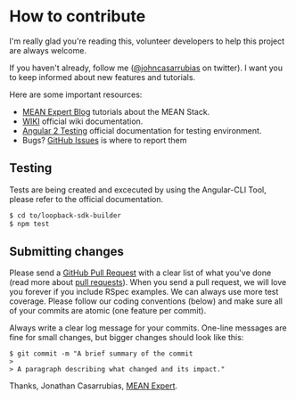 # How to contribute

I'm really glad you're reading this, volunteer developers to help this project are always welcome.

If you haven't already, follow me ([@johncasarrubias](irc://chat.freenode.net/opengovernment) on twitter). I want you to keep informed about new features and tutorials.

Here are some important resources:

  * [MEAN Expert Blog](http://mean.expert) tutorials about the MEAN Stack.
  * [WIKI](https://github.com/mean-expert-official/loopback-sdk-builder/wiki) official wiki documentation.
  * [Angular 2 Testing](https://angular.io/docs/ts/latest/guide/testing.html) official documentation for testing environment.
  * Bugs? [GitHub Issues](https://github.com/mean-expert-official/loopback-sdk-builder/issues) is where to report them

## Testing

Tests are being created and excecuted by using the Angular-CLI Tool, please refer to the official documentation.

````sh
$ cd to/loopback-sdk-builder
$ npm test 
````

## Submitting changes

Please send a [GitHub Pull Request](https://github.com/mean-expert-official/loopback-sdk-builder/pull/new/master) with a clear list of what you've done (read more about [pull requests](http://help.github.com/pull-requests/)). When you send a pull request, we will love you forever if you include RSpec examples. We can always use more test coverage. Please follow our coding conventions (below) and make sure all of your commits are atomic (one feature per commit).

Always write a clear log message for your commits. One-line messages are fine for small changes, but bigger changes should look like this:

    $ git commit -m "A brief summary of the commit
    > 
    > A paragraph describing what changed and its impact."

Thanks,
Jonathan Casarrubias, [MEAN Expert](http://mean.expert).